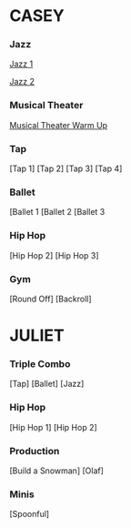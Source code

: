 # CASEY

### Jazz
[Jazz 1](https://www.youtube.com/watch?v=NGYRrmHAePo&feature=youtu.be)

[Jazz 2](https://www.youtube.com/watch?v=RUau6VWL-fY&feature=youtu.be)

### Musical Theater
[Musical Theater Warm Up](https://www.youtube.com/watch?v=UhC0o9Qr0Nw&feature=youtu.be)

### Tap
[Tap 1]
[Tap 2]
[Tap 3]
[Tap 4]

### Ballet
[Ballet 1
[Ballet 2
[Ballet 3

### Hip Hop
[Hip Hop 2]
[Hip Hop 3]

### Gym
[Round Off]
[Backroll]

# JULIET

### Triple Combo
[Tap]
[Ballet]
[Jazz]

### Hip Hop
[Hip Hop 1]
[Hip Hop 2]

### Production
[Build a Snowman]
[Olaf]

### Minis
[Spoonful]
